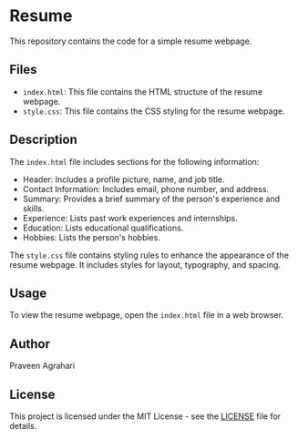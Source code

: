 # Resume

This repository contains the code for a simple resume webpage.

## Files

- `index.html`: This file contains the HTML structure of the resume webpage.
- `style.css`: This file contains the CSS styling for the resume webpage.

## Description

The `index.html` file includes sections for the following information:
- Header: Includes a profile picture, name, and job title.
- Contact Information: Includes email, phone number, and address.
- Summary: Provides a brief summary of the person's experience and skills.
- Experience: Lists past work experiences and internships.
- Education: Lists educational qualifications.
- Hobbies: Lists the person's hobbies.

The `style.css` file contains styling rules to enhance the appearance of the resume webpage. It includes styles for layout, typography, and spacing.

## Usage

To view the resume webpage, open the `index.html` file in a web browser.

## Author

Praveen Agrahari

## License

This project is licensed under the MIT License - see the [LICENSE](LICENSE) file for details.
